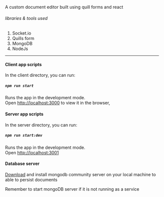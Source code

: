 A custom document editor built using quill forms and react

###### libraries & tools used

1. Socket.io
2. Quills form
3. MongoDB
4. NodeJs

---

#### Client app scripts

In the client directory, you can run:

##### `npm run start`

Runs the app in the development mode.\
Open [http://localhost:3000](http://localhost:3000) to view it in the browser,

#### Server app scripts

In the server directory, you can run:

##### `npm run start:dev`

Runs the app in the development mode.\
Open [http://localhost:3001](http://localhost:3001)

#### Database server

[Download](https://www.mongodb.com/try/download/community) and install mongodb community server on your local machine to able to persist documents

Remember to start mongoDB server if it is not running as a service
